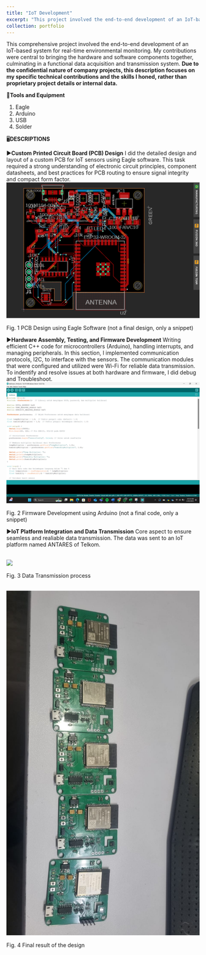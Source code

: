 ```yaml
---
title: "IoT Development"
excerpt: "This project involved the end-to-end development of an IoT-based system for real-time temperature and humidity monitoring, executed during my Researcher Internship at PT. Telekomunikasi Indonesia. **Given the confidential nature of company projects, this description provides a general overview of my role and the skills I acquired, without revealing sensitive proprietary details**. <br/><img src='/images/hasil.jpg'>"
collection: portfolio
---
```


This comprehensive project involved the end-to-end development of an IoT-based system for real-time environmental monitoring. My contributions were central to bringing the hardware and software components together, culminating in a functional data acquisition and transmission system. **Due to the confidential nature of company projects, this description focuses on my specific technical contributions and the skills I honed, rather than proprietary project details or internal data.**

🧰**Tools and Equipment**
1. Eagle
2. Arduino
3. USB
4. Solder

🖥️**DESCRIPTIONS**

▶️**Custom Printed Circuit Board (PCB) Design**
I did the detailed design and layout of a custom PCB for IoT sensors using Eagle software. This task required a strong understanding of electronic circuit principles, component datasheets, and best practices for PCB routing to ensure signal integrity and compact form factor. 
<br/><img src='/images/w14.png'>

Fig. 1 PCB Design using Eagle Software (not a final design, only a snippet)

▶️**Hardware Assembly, Testing, and Firmware Development**
Writing efficient C++ code for microcontrollers (Arduino), handling interrupts, and managing peripherals. In this section, I implemented communication protocols, I2C, to interface with the sensors. The communication modules that were configured and utilized were Wi-Fi for reliable data transmission. To indentify and resolve issues at both hardware and firmware, I did debug and Troubleshoot. 
<br/><img src='/images/w22.png'>

Fig. 2 Firmware Development using Arduino (not a final code, only a snippet)

▶️**IoT Platform Integration and Data Transmission**
Core aspect to ensure seamless and realiable data transmission. The data was sent to an IoT platform named ANTARES of Telkom. 

<br/><img src='/images/w202.png'>

Fig. 3 Data Transmission process 

<br/><img src='/images/hasil.jpg'>

Fig. 4 Final result of the design





